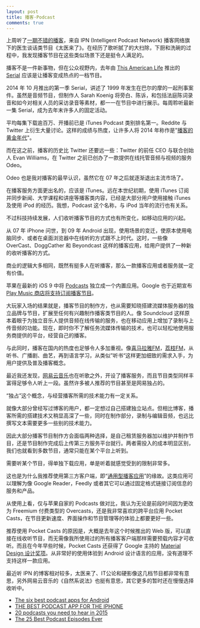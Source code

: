 ```yaml
---
layout: post
title: 播客·Podcast
comments: true
---
```


上周听了[一期不错的播客](https://ipn.li/taiyilaile/59/)，来自 IPN (Intelligent Podcast Network) 播客网络旗下的医生谈话类节目《太医来了》。在经历了歌听腻了的大扫除，下厨和洗碗的过程中，我发现播客节目在这些类似场景下还是挺令人满足的。

播客不是一件新事物，但在公众视野内，去年由 [This American Life](http://www.thisamericanlife.org/) 推出的 [Serial](http://serialpodcast.org/) 应该是让播客变成热点的一档节目。

2014 年 10 月推出的第一季 Serial，讲述了 1999 年发生在巴尔的摩的一起刑事案件。虽然是音频节目，但制作人 Sarah Koenig 将旁白、陈诉，和包括法庭陈词录音和如今对相关人员的采访录音等素材，都一一在节目中进行展示。每周聆听最新一集 Serial，成为去年末许多人的固定活动。

平均每集下载逾百万、开播前已是 iTunes Podcast 类别排名第一。Reddite 与 Twitter 上衍生大量讨论。这样的成绩与热度，让许多人将 2014 年称作是"[播客的黄金年代](http://www.ew.com/article/2015/01/05/best-podcasts-2015)"。

而在这之前，播客的历史比 Twitter 还要远一些：Twitter 的前任 CEO 与联合创始人 Evan Williams，在 Twitter 之前已创办了一款提供在线托管音频与视频的服务 Odeo。

Odeo 也是我对播客的最早认识，虽然它在 07 年之后就逐渐退出主流市场了。

在播客服务方面更出名的，应该是 iTunes。远在本世纪初期，使用 iTunes 订阅并同步新闻、大学课程和讲座等播客类内容，已经是大部分用户使用接触 iTunes 及使用 iPod 的经历。我想，Podcast 这个名称，与 iPod 当年的流行也有关系。

不过科技持续发展，人们收听播客节目的方式也有所变化，如移动应用的兴起。

从 07 年 iPhone 问世，到 09 年 Android 出现，使用场景的变迁，使原本使用电脑同步、或者在桌面浏览器中在线听的方式跟不上时代。这时，一些像 OverCast、DoggCather 和 Beyondcast 这样的播客应用，给用户提供了一种新的收听播客的方式。

商业的逻辑大多相同，既然有挺多人在听播客，那么一款播客应用或者服务就一定有价值。

苹果在最新的 iOS 9 中将 [Podcasts](https://itunes.apple.com/us/app/podcasts/id525463029?mt=8&ign-mpt=uo%3D4) 独立成一个内置应用。Google 也于近期宣布 [Play Music 商店将支持订阅播客节目](http://recode.net/2015/10/27/google-brings-podcasting-to-play-music-swinging-at-apples-dominance/)。

大玩家入场的结果就是，播客节目的制作方，也从需要知晓搭建流媒体服务器的独立品牌与节目，扩展至任何有兴趣制作播客类节目的人。像 Soundcloud 这样原本着眼于为独立音乐人提供音频在线传输的服务，也在移动应用上增加了录制与上传音频的功能。现在，即时你不了解任务流媒体传输的技术，也可以轻松地使用服务商提供的平台，经营自己的播客。

与此同时，播客在国内的热度也足够令人多加重视。像[喜马拉雅FM](http://www.ximalaya.com/)，[荔枝FM](http://www.lizhi.fm/)，从听书、广播剧、曲艺，再到语言学习，从类似”听书“这样更加细致的需求入手，为用户提供及普及播客概念。

最近我还发现，[网易云音乐](http://music.163.com/)也在听歌之外，开设了播客服务，而且节目类型同样丰富得足够令人听上一段。虽然许多被人推荐的节目甚至是网易独占的。

“独占”这个概念，与经营播客所需的技术能力有一定关系。

就像大部分曾经写过博客的用户，都一定想过自己搭建独立站点。但相比博客，播客所需的搭建技术又稍显高深了一些，同时在制作部分，录制与编辑音频，也远比撰写文本需要更多一些别的技术能力。

因此大部分播客节目制作方会面临两种选择，是自己租赁服务器加以维护并制作节目，还是节目制作完成后上传第三方服务平台就行。两者需投入的成本明显区别，我们也就看到多数节目，通常只能在某个平台上听到。

需要听某个节目，得单独下载应用，单是听着就感觉受到的限制非常多。

这也是为什么我推荐使用第三方客户端，即“[通用型播客应用](https://ipn.li/faq)”的缘故。这类应用可以理解为像 Google Reader，Feedly 或者其它可以通过固定格式链接订阅信息的服务和产品。

从使用上看，仅与苹果自家的 Podcasts 做对比，我认为无论是前段时间因为更改为 Freemium 付费类型的 Overcasts，还是我非常喜欢的跨平台应用 Pocket Casts，在节目更新速度、界面操作和节目管理等的体验上都要更好一些。

推荐使用 Pocket Casts 的原因是，大概是去年这个时候推出的 Web 版，可以直接在线收听节目，而无需像我所使用过的所有播客客户端那样需要预载内容才可收听。而且在今年早些时候，Pocket Casts 还获得了 Google 主持的 [Material Design 设计奖项](https://design.google.com/articles/material-design-awards/)。从非常好的使用体验到 Android 设计语言的应用，没有道理不支持这样一款应用。

最近听 IPN 的博客相对较多，太医来了、IT公论和硬影像这几档节目都非常有意思，另外网易云音乐的《自然系说法》也挺有意思，其它更多的暂时还在慢慢选择收听中。

- [The six best podcast apps for Android](http://www.androidcentral.com/top-5-best-podcast-apps-android)
- [THE BEST PODCAST APP FOR THE IPHONE](http://www.theverge.com/2015/6/4/8724949/best-podcast-app-iphone-outcast-pocket-casts-castro)
- [20 podcasts you need to hear in 2015]([http://www.ew.com/article/2015/01/05/best-podcasts-2015])
- [The 25 Best Podcast Episodes Ever](http://www.slate.com/articles/arts/ten_years_in_your_ears/2014/12/best_podcast_episodes_ever_the_25_best_from_serial_to_the_ricky_gervais.2.html)